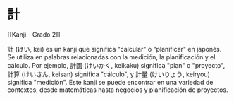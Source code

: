 # 計

[[Kanji - Grado 2]]

計 (けい, kei) es un kanji que significa "calcular" o "planificar" en japonés. Se utiliza en palabras relacionadas con la medición, la planificación y el cálculo. Por ejemplo, 計画 (けいかく, keikaku) significa "plan" o "proyecto", 計算 (けいさん, keisan) significa "cálculo", y 計量 (けいりょう, keiryou) significa "medición". Este kanji se puede encontrar en una variedad de contextos, desde matemáticas hasta negocios y planificación de proyectos.
